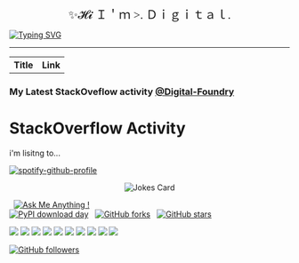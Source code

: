 
<div style="text-align: center; font-size: 1.5em; 
font-family: cursive;"> ✨𝓗𝓲   Ｉ＇ｍ  >. Ｄｉｇｉｔａｌ. </div>

[![Typing SVG](https://readme-typing-svg.demolab.com/?lines=First+line+of+text;Second+line+of+text)](https://git.io/typing-svg)

---



<!-- ![Anurag's GitHub stats](https://github-readme-stats.vercel.app/api?username=Digital-Foundry&show_icons=true&theme=transparent) -->


<table>
  <tr><th>Title</th><th>Link</th></tr>
  <!-- STACKOVERFLOW:START --><!-- STACKOVERFLOW:END -->
</table>


### My Latest StackOveflow activity  [@Digital-Foundry](https://github.com/Digital-Foundry)

# StackOverflow Activity
<!-- STACKOVERFLOW:START -->

<!-- STACKOVERFLOW:END -->

<!-- BLOG-POST-LIST:START -->

<!-- BLOG-POST-LIST:END -->


i'm lisitng to...

[![spotify-github-profile](https://spotify-github-profile.vercel.app/api/view?uid=1227103002&cover_image=true&theme=novatorem&show_offline=false&background_color=121212&interchange=false&bar_color=53b14f&bar_color_cover=true)](https://spotify-github-profile.vercel.app/api/view?uid=1227103002&redirect=true)


<!-- Jokes Card -->
<!-- ![Jokes Card](https://readme-jokes.vercel.app/api) -->
<!-- HTML -->
<center>
<img src="https://readme-jokes.vercel.app/api" alt="Jokes Card" />
</center>

<!-- <style> -->
 &nbsp; [![Ask Me Anything !](https://img.shields.io/badge/Ask%20me-anything-1abc9c.svg)](https://GitHub.com/Naereen/ama) &nbsp; <br>
 [![PyPI download day](https://img.shields.io/pypi/dd/ansicolortags.svg)](https://pypi.python.org/pypi/ansicolortags/) &nbsp; [![GitHub forks](https://badgen.net/github/forks/Naereen/Strapdown.js/)](https://GitHub.com/Naereen/StrapDown.js/network/) &nbsp; [![GitHub stars](https://img.shields.io/github/stars/Naereen/StrapDown.js.svg?style=social&label=Star&maxAge=2592000)](https://GitHub.com/Naereen/StrapDown.js/stargazers/)

<!-- BADGES -->
 <!-- ![image]({BadgeURLHere}) -->
 <!-- ![image]({BadgeURLHere}) -->
 <!-- ![image]({BadgeURLHere}) -->
 <!-- ![image]({BadgeURLHere}) -->
 <!-- <img src="{BadgeURLHere}" /> -->
 <!-- <img src="{BadgeURLHere}" /> -->
 <!-- <img src="{BadgeURLHere}" /> -->
 <!-- <img src="{https://img.shields.io/badge/Telegram-2CA5E0?style=for-the-badge&logo=telegram&logoColor=white}" /> -->
<img src="https://img.shields.io/badge/Gmail-D14836?style=for-the-badge&logo=gmail&logoColor=white" />
<img src="https://img.shields.io/badge/Unity-100000?style=for-the-badge&logo=unity&logoColor=white" />
<img src="https://img.shields.io/badge/-Unreal%20Engine-313131?style=for-the-badge&logo=unreal-engine&logoColor=white" />
<img src="https://img.shields.io/badge/Yarn-2C8EBB?style=for-the-badge&logo=yarn&logoColor=white" />
<img src="https://img.shields.io/badge/Itch.io-FA5C5C?style=for-the-badge&logo=itchdotio&logoColor=white" />
<img src="https://img.shields.io/badge/Epic%20Games-313131?style=for-the-badge&logo=Epic%20Games&logoColor=white" />
<img src="https://img.shields.io/badge/Discord-5865F2?style=for-the-badge&logo=discord&logoColor=white" />
<img src="	https://img.shields.io/badge/json-5E5C5C?style=for-the-badge&logo=json&logoColor=white" />
<img src="https://img.shields.io/badge/JavaScript-323330?style=for-the-badge&logo=javascript&logoColor=F7DF1E" />
<img src="https://img.shields.io/badge/HTML5-E34F26?style=for-the-badge&logo=html5&logoColor=white" />




<!-- </style> -->
[![GitHub followers](https://img.shields.io/github/followers/Naereen.svg?style=social&label=Follow&maxAge=2592000)](https://github.com/Naereen?tab=followers)





<!-- ################################################### -->
<!-- hitCount -->
<!-- <div style="text-align: right;">
    <a href="https://hits.seeyoufarm.com" rel="nofollow">
        <img src="https://hits.seeyoufarm.com/api/count/incr/badge.svg?url=https%3A%2F%2Fgithub.com%2Fdigital-foundry&count_bg=%237F956E&title_bg=%23555555&icon=superuser.svg&icon_color=%23C5FFB0&title=your+visitor&edge_flat=false" alt="Visitor Counter"/>
    </a>
</div> -->


<!-- ################################################### -->
<!---DailyDevCard--->
<!-- 
<div style="center">
<a href="https://app.daily.dev/russkiy1389"><img src="https://api.daily.dev/devcards/27870a5372b94e53913129a8ac857d42.png?r=0rh" width="400" alt="Svyatoslav(sava) Russkiy's Dev Card"/>   </a>
</div> -->
<!-- ################################################### -->
<!-- ################################################### -->



<!-- You can add an SVG image with a link using the following snippet: -->
<!-- 
<a href="#">
    <img src="help/badge1.svg" alt="example badge" style="vertical-align:top margin:6px 4px">
  </a>   -->

<!-- badges -->
<p align="right">
  <!-- Badges go here>
</p>
<p align="center">
  <!-- Badges go here>
</p>
<p align="left">
  <!-- Badges go here>
</p>

